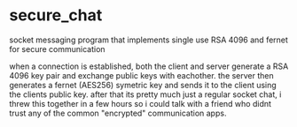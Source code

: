 # secure_chat
socket messaging program that implements single use RSA 4096 and fernet for secure communication

when a connection is established, both the client and server generate a RSA 4096 key pair and exchange public keys with eachother. the server then generates a fernet (AES256) symetric key and sends it to the client using the clients public key. after that its pretty much just a regular socket chat, i threw this together in a few hours so i could talk with a friend who didnt trust any of the common "encrypted" communication apps.
